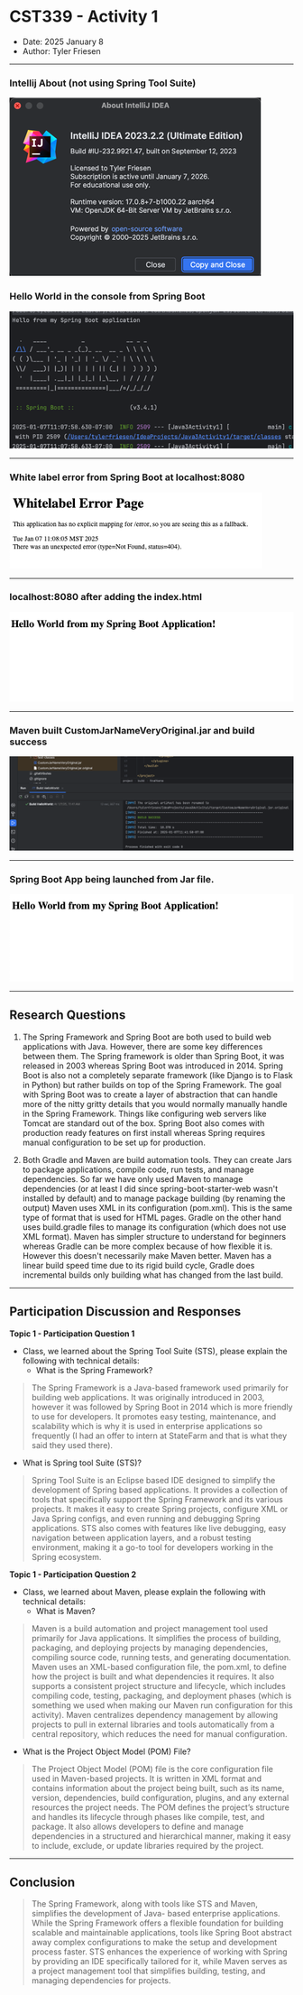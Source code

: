 # CST339 - Activity 1
- Date: 2025 January 8
- Author: Tyler Friesen
--- 

### Intellij About (not using Spring Tool Suite)
![img_6.png](img_6.png)

### Hello World in the console from Spring Boot
![img.png](img.png)

---

### White label error from Spring Boot at localhost:8080
![img_1.png](img_1.png)

---

### localhost:8080 after adding the index.html
![img_2.png](img_2.png)

---

### Maven built CustomJarNameVeryOriginal.jar and build success
![img_4.png](img_4.png)

---

### Spring Boot App being launched from Jar file.
![img_5.png](img_5.png)

---
## Research Questions

1. The Spring Framework and Spring Boot are both used to build web applications with Java. However,
there are some key differences between them. The Spring framework is older than Spring Boot, it was
released in 2003 whereas Spring Boot was introduced in 2014. Spring Boot is also not a completely separate
framework (like Django is to Flask in Python) but rather builds on top of the Spring Framework. The goal
with Spring Boot was to create a layer of abstraction that can handle more of the nitty gritty details
that you would normally manually handle in the Spring Framework. Things like configuring web servers like Tomcat
are standard out of the box. Spring Boot also comes with production ready features on first install whereas
Spring requires manual configuration to be set up for production.

2. Both Gradle and Maven are build automation tools. They can create Jars to package applications, compile code,
run tests, and manage dependencies. So far we have only used Maven to manage dependencies (or at least I did
since spring-boot-starter-web wasn't installed by default) and to manage package building (by renaming the output)
Maven uses XML in its configuration (pom.xml). This is the same type of format that is used for HTML pages.
Gradle on the other hand uses build.gradle files to manage its configuration (which does not use XML format).
Maven has simpler structure to understand for beginners whereas Gradle can be more complex because of how flexible
it is. However this doesn't necessarily make Maven better. Maven has a linear build speed time due to its rigid
build cycle, Gradle does incremental builds only building what has changed from the last build.

---
## Participation Discussion and Responses
__Topic 1 - Participation Question 1__
- Class, we learned about the Spring Tool Suite (STS), please explain the following with technical details:
  - What is the Spring Framework?
> The Spring Framework is a Java-based framework used primarily for building web applications.
> It was originally introduced in 2003, however it was followed by Spring Boot in 2014 which 
> is more friendly to use for developers. It promotes easy testing, maintenance, and scalability
> which is why it is used in enterprise applications so frequently (I had an offer to intern at StateFarm
> and that is what they said they used there).
  - What is Spring tool Suite (STS)?
> Spring Tool Suite is an Eclipse based IDE designed to simplify the development of Spring based
> applications. It provides a collection of tools that specifically support the Spring Framework 
> and its various projects. It makes it easy to create Spring projects, configure XML or Java Spring configs,
> and even running and debugging Spring applications. STS also comes with features like live debugging, 
> easy navigation between application layers, and a robust testing environment, making it a go-to tool for 
> developers working in the Spring ecosystem.


__Topic 1 - Participation Question 2__
- Class, we learned about Maven, please explain the following with technical details:
  - What is Maven?
> Maven is a build automation and project management tool used primarily for Java
> applications. It simplifies the process of building, packaging, and deploying projects by managing
> dependencies, compiling source code, running tests, and generating documentation. Maven uses
> an XML-based configuration file, the pom.xml, to define how the project is built and
> what dependencies it requires. It also supports a consistent project structure and lifecycle, which
> includes compiling code, testing, packaging, and deployment phases (which is something we used
> when making our Maven run configuration for this activity). Maven centralizes
> dependency management by allowing projects to pull in external libraries and tools automatically
> from a central repository, which reduces the need for manual configuration.
  - What is the Project Object Model (POM) File?
> The Project Object Model (POM) file is the core configuration file used in Maven-based projects. It
> is written in XML format and contains information about the project being built, such as
> its name, version, dependencies, build configuration, plugins, and any external resources the
> project needs. The POM defines the project’s structure and handles its lifecycle through phases
> like compile, test, and package. It also allows developers to define and manage dependencies in a
> structured and hierarchical manner, making it easy to include, exclude, or update libraries required
> by the project. 
---
## Conclusion
> The Spring Framework, along with tools like STS and Maven, simplifies the development of Java-
> based enterprise applications. While the Spring Framework offers a flexible foundation for building 
> scalable and maintainable applications, tools like Spring Boot abstract away complex 
> configurations to make the setup and development process faster. STS enhances the experience 
> of working with Spring by providing an IDE specifically tailored for it, while Maven serves as a 
> project management tool that simplifies building, testing, and managing dependencies for projects.
